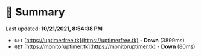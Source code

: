 # 📖 Summary
Last updated: **10/21/2021, 8:54:38 PM**

- `GET` [https://uptimerfree.tk](https://uptimerfree.tk) - **Down** (3899ms)
- `GET` [https://monitoruptimer.tk](https://monitoruptimer.tk) - **Down** (80ms)
